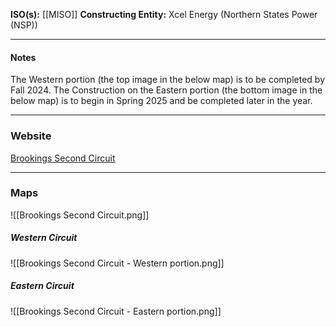 **ISO(s):** [[MISO]]
**Constructing Entity:** Xcel Energy (Northern States Power (NSP))

---
#### Notes
The Western portion (the top image in the below map) is to be completed by Fall 2024. The Construction on the Eastern portion (the bottom image in the below map) is to begin in Spring 2025 and be completed later in the year.

---
### Website
[Brookings Second Circuit](https://xcelenergytransmission.com/projects/brookings-2nd-circuit/)

---
### Maps
![[Brookings Second Circuit.png]]
##### Western Circuit
![[Brookings Second Circuit - Western portion.png]]
##### Eastern Circuit
![[Brookings Second Circuit - Eastern portion.png]]